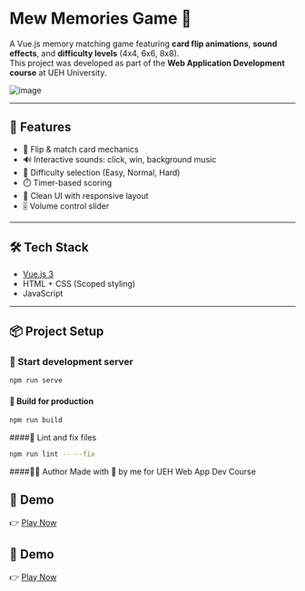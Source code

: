 # Mew Memories Game 🎴

A Vue.js memory matching game featuring **card flip animations**, **sound effects**, and **difficulty levels** (4x4, 6x6, 8x8).  
This project was developed as part of the **Web Application Development course** at UEH University.

![image](https://github.com/user-attachments/assets/06f23e24-1006-4cac-8bdf-d8561463efcc)

---

## 🚀 Features

- 🎴 Flip & match card mechanics
- 🔊 Interactive sounds: click, win, background music
- 🎯 Difficulty selection (Easy, Normal, Hard)
- ⏱️ Timer-based scoring
- 🌙 Clean UI with responsive layout
- 🎚️ Volume control slider

---

## 🛠 Tech Stack

- [Vue.js 3](https://vuejs.org/)
- HTML + CSS (Scoped styling)
- JavaScript

---

## 📦 Project Setup
### 🔄 Start development server

```bash
npm run serve
```
#### 🔧 Build for production
```bash
npm run build
```
####🧼 Lint and fix files
```bash
npm run lint -- --fix
```
####👨‍💻 Author
Made with 💖 by me for UEH Web App Dev Course
## 🔗 Demo

👉 [Play Now](https://your-demo-link.com)

## 🔗 Demo

👉 [Play Now](https://your-demo-link.com)
